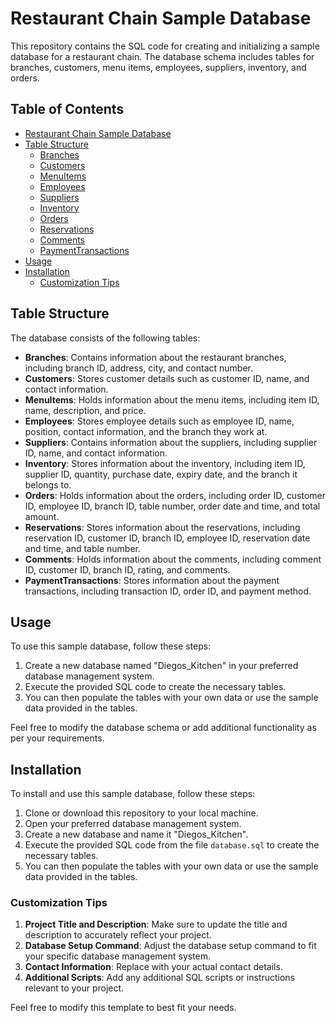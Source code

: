 # Restaurant Chain Sample Database

This repository contains the SQL code for creating and initializing a sample database for a restaurant chain. The database schema includes tables for branches, customers, menu items, employees, suppliers, inventory, and orders.

## Table of Contents

- [Restaurant Chain Sample Database](#restaurant-chain-sample-database)
- [Table Structure](#table-structure)
    - [Branches](#branches)
    - [Customers](#customers)
    - [MenuItems](#menuitems)
    - [Employees](#employees)
    - [Suppliers](#suppliers)
    - [Inventory](#inventory)
    - [Orders](#orders)
    - [Reservations](#reservations)
    - [Comments](#comments)
    - [PaymentTransactions](#paymenttransactions)
- [Usage](#usage)
- [Installation](#installation)
    - [Customization Tips](#customization-tips)

## Table Structure

The database consists of the following tables:

- **Branches**: Contains information about the restaurant branches, including branch ID, address, city, and contact number.
- **Customers**: Stores customer details such as customer ID, name, and contact information.
- **MenuItems**: Holds information about the menu items, including item ID, name, description, and price.
- **Employees**: Stores employee details such as employee ID, name, position, contact information, and the branch they work at.
- **Suppliers**: Contains information about the suppliers, including supplier ID, name, and contact information.
- **Inventory**: Stores information about the inventory, including item ID, supplier ID, quantity, purchase date, expiry date, and the branch it belongs to.
- **Orders**: Holds information about the orders, including order ID, customer ID, employee ID, branch ID, table number, order date and time, and total amount.
- **Reservations**: Stores information about the reservations, including reservation ID, customer ID, branch ID, employee ID, reservation date and time, and table number.
- **Comments**: Holds information about the comments, including comment ID, customer ID, branch ID, rating, and comments.
- **PaymentTransactions**: Stores information about the payment transactions, including transaction ID, order ID, and payment method.


## Usage

To use this sample database, follow these steps:

1. Create a new database named "Diegos_Kitchen" in your preferred database management system.
2. Execute the provided SQL code to create the necessary tables.
3. You can then populate the tables with your own data or use the sample data provided in the tables.

Feel free to modify the database schema or add additional functionality as per your requirements.

## Installation

To install and use this sample database, follow these steps:

1. Clone or download this repository to your local machine.
2. Open your preferred database management system.
3. Create a new database and name it "Diegos_Kitchen".
4. Execute the provided SQL code from the file `database.sql` to create the necessary tables.
5. You can then populate the tables with your own data or use the sample data provided in the tables.


### Customization Tips

1. **Project Title and Description**: Make sure to update the title and description to accurately reflect your project.
2. **Database Setup Command**: Adjust the database setup command to fit your specific database management system.
3. **Contact Information**: Replace with your actual contact details.
4. **Additional Scripts**: Add any additional SQL scripts or instructions relevant to your project.

Feel free to modify this template to best fit your needs.


